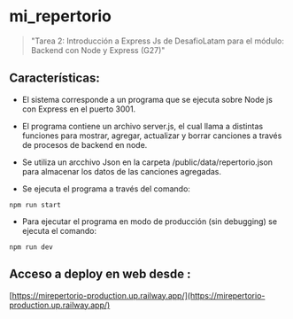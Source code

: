 # mi_repertorio

>"Tarea 2: Introducción a Express Js de DesafioLatam para el módulo: Backend con Node y Express (G27)"

## Características:

* El sistema corresponde a un programa que se ejecuta sobre Node js con Express en el puerto 3001.

* El programa contiene un archivo server.js, el cual llama a distintas funciones para mostrar, agregar, actualizar y borrar canciones a través de procesos de backend en node.

* Se utiliza un arcchivo Json en la carpeta /public/data/repertorio.json  para almacenar los datos de las canciones agregadas.

* Se ejecuta el programa a través del comando:
```
npm run start
```
* Para ejecutar el programa en modo de producción (sin debugging) se ejecuta el comando:
```
npm run dev
```
## Acceso a deploy en web desde :

[https://mirepertorio-production.up.railway.app/](https://mirepertorio-production.up.railway.app/)